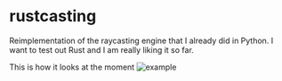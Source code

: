 # rustcasting
Reimplementation of the raycasting engine that I already did in Python. I want to test out Rust and I am really liking it so far.

This is how it looks at the moment
![example](https://github.com/sschneem/rustcasting/blob/main/images/examplei2.png)
